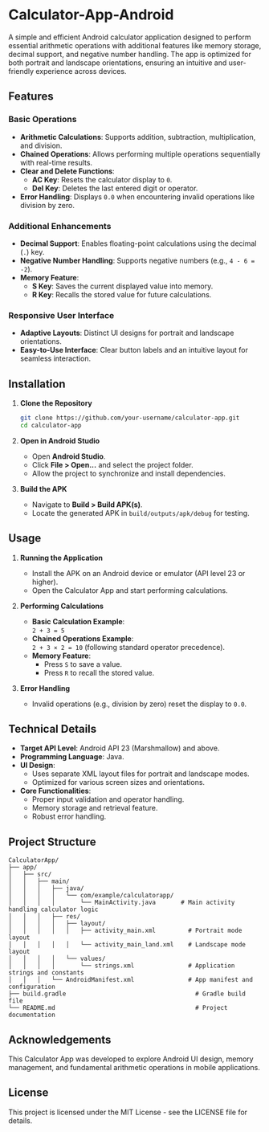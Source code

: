 # Calculator-App-Android

A simple and efficient Android calculator application designed to perform essential arithmetic operations with additional features like memory storage, decimal support, and negative number handling. The app is optimized for both portrait and landscape orientations, ensuring an intuitive and user-friendly experience across devices.

## Features

### Basic Operations
- **Arithmetic Calculations**: Supports addition, subtraction, multiplication, and division.
- **Chained Operations**: Allows performing multiple operations sequentially with real-time results.
- **Clear and Delete Functions**:
  - **AC Key**: Resets the calculator display to `0`.
  - **Del Key**: Deletes the last entered digit or operator.
- **Error Handling**: Displays `0.0` when encountering invalid operations like division by zero.

### Additional Enhancements
- **Decimal Support**: Enables floating-point calculations using the decimal (`.`) key.
- **Negative Number Handling**: Supports negative numbers (e.g., `4 - 6 = -2`).
- **Memory Feature**:
  - **S Key**: Saves the current displayed value into memory.
  - **R Key**: Recalls the stored value for future calculations.

### Responsive User Interface
- **Adaptive Layouts**: Distinct UI designs for portrait and landscape orientations.
- **Easy-to-Use Interface**: Clear button labels and an intuitive layout for seamless interaction.

## Installation

1. **Clone the Repository**

   ```bash
   git clone https://github.com/your-username/calculator-app.git
   cd calculator-app
   ```

2. **Open in Android Studio**
   - Open **Android Studio**.
   - Click **File > Open...** and select the project folder.
   - Allow the project to synchronize and install dependencies.

3. **Build the APK**
   - Navigate to **Build > Build APK(s)**.
   - Locate the generated APK in `build/outputs/apk/debug` for testing.

## Usage

1. **Running the Application**
   - Install the APK on an Android device or emulator (API level 23 or higher).
   - Open the Calculator App and start performing calculations.

2. **Performing Calculations**
   - **Basic Calculation Example**:  
     `2 + 3 = 5`
   - **Chained Operations Example**:  
     `2 + 3 × 2 = 10` (following standard operator precedence).
   - **Memory Feature**:  
     - Press `S` to save a value.
     - Press `R` to recall the stored value.

3. **Error Handling**
   - Invalid operations (e.g., division by zero) reset the display to `0.0`.

## Technical Details

- **Target API Level**: Android API 23 (Marshmallow) and above.
- **Programming Language**: Java.
- **UI Design**:
  - Uses separate XML layout files for portrait and landscape modes.
  - Optimized for various screen sizes and orientations.
- **Core Functionalities**:
  - Proper input validation and operator handling.
  - Memory storage and retrieval feature.
  - Robust error handling.

## Project Structure

```
CalculatorApp/
├── app/
│   ├── src/
│   │   ├── main/
│   │   │   ├── java/
│   │   │   │   └── com/example/calculatorapp/
│   │   │   │       └── MainActivity.java       # Main activity handling calculator logic
│   │   │   ├── res/
│   │   │   │   ├── layout/
│   │   │   │   │   ├── activity_main.xml         # Portrait mode layout
│   │   │   │   │   └── activity_main_land.xml    # Landscape mode layout
│   │   │   │   └── values/
│   │   │   │       └── strings.xml               # Application strings and constants
│   │   │   └── AndroidManifest.xml               # App manifest and configuration
├── build.gradle                                    # Gradle build file
└── README.md                                       # Project documentation
```

## Acknowledgements

This Calculator App was developed to explore Android UI design, memory management, and fundamental arithmetic operations in mobile applications.

## License

This project is licensed under the MIT License - see the LICENSE file for details.

